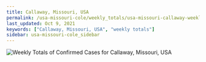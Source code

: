 ```yaml
---
title: Callaway, Missouri, USA
permalink: /usa-missouri-cole/weekly_totals/usa-missouri-callaway-weekly_totals.html
last_updated: Oct 9, 2021
keywords: ["Callaway, Missouri, USA", "weekly totals"]
sidebar: usa-missouri-cole_sidebar
---
```


![Weekly Totals of Confirmed Cases for Callaway, Missouri, USA](/covid_tracker/images/graphs/usa-missouri-callaway-weekly_totals_graph.png)
